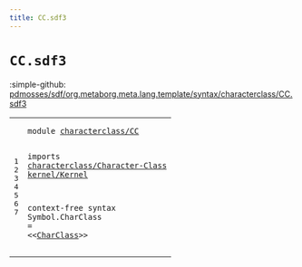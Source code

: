 ```yaml
---
title: CC.sdf3
---
```


# `CC.sdf3`

:simple-github: [pdmosses/sdf/org.metaborg.meta.lang.template/syntax/characterclass/CC.sdf3]

[pdmosses/sdf/org.metaborg.meta.lang.template/syntax/characterclass/CC.sdf3]: https://github.com/pdmosses/sdf/blob/master/org.metaborg.meta.lang.template/syntax/characterclass/CC.sdf3 "The source file on GitHub"

<div class="TemplateLang"><table class="highlighttable"><tbody><tr><td class="linenos"><div class="linenodiv"><pre><span></span>1
2
3
4
5
6
7
</pre></div></td>
<td class="code"><pre><code><span class="keyword">module</span> <a href="../../sdf2-core/Sdf2-Syntax.sdf3#characterclass/CC_178_195" id="characterclass/CC_7_24" title="Referenced at ../../sdf2-core/Sdf2-Syntax.sdf3 line 9">characterclass/CC</a>

<span class="keyword">imports</span> <a href="../Character-Class.sdf3#characterclass/Character-Class_7_37" id="characterclass/Character-Class_34_64" title="Defined at ../Character-Class.sdf3 line 1">characterclass/Character-Class</a> 
        <a href="../../kernel/Kernel.sdf3#kernel/Kernel_7_20" id="kernel/Kernel_74_87" title="Defined at ../../kernel/Kernel.sdf3 line 1">kernel/Kernel</a>
 
<span class="keyword">context-free syntax</span>
    <span id="Symbol_114_120" title="Not referenced locally, nor via imports">Symbol</span>.<span class="cons_Constructor"><span id="CharClass_121_130" title="Not referenced locally, nor via imports">CharClass</span></span> = &lt;&lt;<a href="../Character-Class.sdf3#CharClass_456_465" id="CharClass_135_144" title="Defined at ../Character-Class.sdf3 line 17, 18, 20, 22, 24, 25">CharClass</a>&gt;&gt;
</code></pre></td></tr></tbody></table></div>